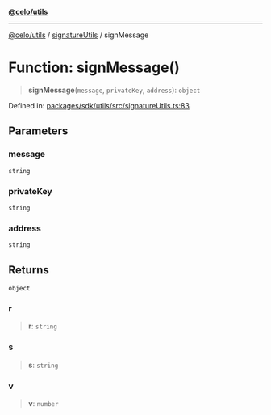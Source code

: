 [**@celo/utils**](../../README.md)

***

[@celo/utils](../../README.md) / [signatureUtils](../README.md) / signMessage

# Function: signMessage()

> **signMessage**(`message`, `privateKey`, `address`): `object`

Defined in: [packages/sdk/utils/src/signatureUtils.ts:83](https://github.com/celo-org/developer-tooling/blob/master/packages/sdk/utils/src/signatureUtils.ts#L83)

## Parameters

### message

`string`

### privateKey

`string`

### address

`string`

## Returns

`object`

### r

> **r**: `string`

### s

> **s**: `string`

### v

> **v**: `number`
